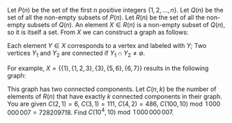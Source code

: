 Let $P(n)$ be the set of the first $n$ positive integers $\{1, 2, \dots, n\}$.
Let $Q(n)$ be the set of all the non-empty subsets of $P(n)$.
Let $R(n)$ be the set of all the non-empty subsets of $Q(n)$.
An element $X \in R(n)$ is a non-empty subset of $Q(n)$, so it is itself a set.
From $X$ we can construct a graph as follows:

Each element $Y \in X$ corresponds to a vertex and labeled with $Y$;
Two vertices $Y_1$ and $Y_2$ are connected if $Y_1 \cap Y_2 \ne \emptyset$.

For example, $X = \{\{1\},\{1,2,3\},\{3\},\{5,6\},\{6,7\}\}$ results in the following graph:

This graph has two connected components.
Let $C(n, k)$ be the number of elements of $R(n)$ that have exactly $k$ connected components in their graph.
You are given $C(2, 1) = 6$, $C(3, 1) = 111$, $C(4, 2) = 486$, $C(100, 10) \bmod 1\,000\,000\,007 = 728209718$.
Find $C(10^4, 10) \bmod 1\,000\,000\,007$.